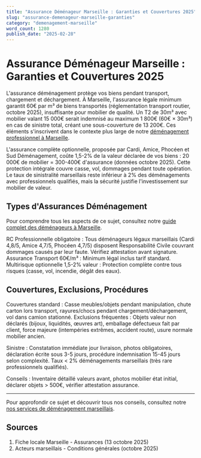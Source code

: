 ```yaml
---
title: "Assurance Déménageur Marseille : Garanties et Couvertures 2025"
slug: "assurance-demenageur-marseille-garanties"
category: "demenagement-marseille"
word_count: 1280
publish_date: "2025-02-28"
---
```


# Assurance Déménageur Marseille : Garanties et Couvertures 2025

L'assurance déménagement protège vos biens pendant transport, chargement et déchargement. À Marseille, l'assurance légale minimum garantit 60€ par m³ de biens transportés (réglementation transport routier, octobre 2025), insuffisante pour mobilier de qualité. Un T2 de 30m³ avec mobilier valant 15 000€ serait indemnisé au maximum 1 800€ (60€ × 30m³) en cas de sinistre total, créant une sous-couverture de 13 200€. Ces éléments s'inscrivent dans le contexte plus large de notre [déménagement professionnel à Marseille](/blog/demenagement-marseille/demenageur-marseille).

L'assurance complète optionnelle, proposée par Cardi, Amice, Phocéen et Sud Déménagement, coûte 1,5-2% de la valeur déclarée de vos biens : 20 000€ de mobilier = 300-400€ d'assurance (données octobre 2025). Cette protection intégrale couvre casse, vol, dommages pendant toute opération. Le taux de sinistralité marseillais reste inférieur à 2% des déménagements avec professionnels qualifiés, mais la sécurité justifie l'investissement sur mobilier de valeur.

## Types d'Assurances Déménagement

Pour comprendre tous les aspects de ce sujet, consultez notre [guide complet des déménageurs à Marseille](/blog/demenagement-marseille/demenageur-marseille).

RC Professionnelle obligatoire : Tous déménageurs légaux marseillais (Cardi 4,8/5, Amice 4,7/5, Phocéen 4,7/5) disposent Responsabilité Civile couvrant dommages causés par leur faute. Vérifiez attestation avant signature. Assurance Transport 60€/m³ : Minimum légal inclus tarif standard. Multirisque optionnelle 1,5-2% valeur : Protection complète contre tous risques (casse, vol, incendie, dégât des eaux).

## Couvertures, Exclusions, Procédures

Couvertures standard : Casse meubles/objets pendant manipulation, chute carton lors transport, rayures/chocs pendant chargement/déchargement, vol dans camion stationné. Exclusions fréquentes : Objets valeur non déclarés (bijoux, liquidités, œuvres art), emballage défectueux fait par client, force majeure (intempéries extrêmes, accident route), usure normale mobilier ancien.

Sinistre : Constatation immédiate jour livraison, photos obligatoires, déclaration écrite sous 3-5 jours, procédure indemnisation 15-45 jours selon complexité. Taux < 2% déménagements marseillais (très rare professionnels qualifiés).

Conseils : Inventaire détaillé valeurs avant, photos mobilier état initial, déclarer objets > 500€, vérifier attestation assurance.

---


Pour approfondir ce sujet et découvrir tous nos conseils, consultez notre [nos services de déménagement marseillais](/blog/demenagement-marseille/demenageur-marseille).
## Sources

1. Fiche locale Marseille - Assurances (13 octobre 2025)
2. Acteurs marseillais - Conditions générales (octobre 2025)
